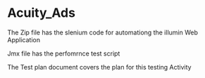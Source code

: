 # Acuity_Ads

The Zip file has the slenium code for automationg the illumin  Web Application

Jmx file has the perfomrnce test script

The Test plan document covers the  plan for this testing Activity
